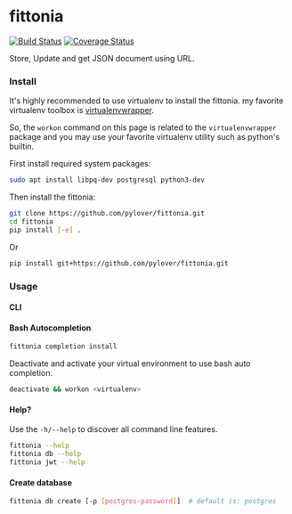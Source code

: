 # fittonia

[![Build Status](https://travis-ci.org/pylover/fittonia.svg?branch=master)](https://travis-ci.org/pylover/fittonia)
[![Coverage Status](https://coveralls.io/repos/github/pylover/fittonia/badge.svg?branch=master)](https://coveralls.io/github/pylover/fittonia?branch=master)


Store, Update and get JSON document using URL.


### Install

It's highly recommended to use virtualenv to install the fittonia. my favorite
virtualenv toolbox is [virtualenvwrapper](https://pypi.org/project/virtualenvwrapper/).

So, the `workon` command on this page is related to the `virtualenvwrapper`
package and you may use your favorite virtualenv utility such as python's
builtin.

First install required system packages:

```bash
sudo apt install libpq-dev postgresql python3-dev
```

Then install the fittonia:

```bash
git clone https://github.com/pylover/fittonia.git
cd fittonia
pip install [-e] .
```

Or

```bash
pip install git+https://github.com/pylover/fittonia.git
```


### Usage

#### CLI

#### Bash Autocompletion

```bash
fittonia completion install
```

Deactivate and activate your virtual environment to use bash auto completion.

```bash
deactivate && workon <virtualenv>
```

#### Help?

Use the `-h/--help` to discover all command line features.

```bash
fittonia --help
fittonia db --help
fittonia jwt --help
```

#### Create database

```bash
fittonia db create [-p [postgres-password]]  # default is: postgres
```


